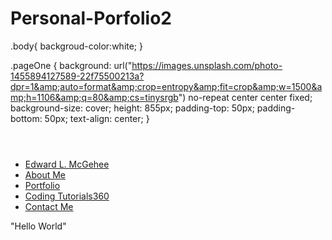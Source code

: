 # Personal-Porfolio2
.body{
  backgroud-color:white;
}

.pageOne {
    background: url("https://images.unsplash.com/photo-1455894127589-22f75500213a?dpr=1&amp;auto=format&amp;crop=entropy&amp;fit=crop&amp;w=1500&amp;h=1106&amp;q=80&amp;cs=tinysrgb") no-repeat center center fixed;
    background-size: cover;
    height: 855px;
    padding-top: 50px;
    padding-bottom: 50px;
    text-align: center;
}

<header>
  <link href="https://fonts.googleapis.com/css?family=Lobster" rel="stylesheet"> 
</header>

  <ul class="nav nav-pills">
    <li>
      <a href="#">Edward L. McGehee</a>
    </li>
    <li class="pull-right">
      <a href="#">About Me</a>
    </li>
    <li class="pull-right">
      <a href="#">Portfolio</a>
    </li>
    <li class="pull-right">
      <a href="#">Coding Tutorials360</a>
    </li>
    <li class="pull-right">
      <a href="#">Contact Me</a>
    </li>
  </ul>
<div class="pageOne">
  <p1>"Hello World"</p1>
</div> 





















